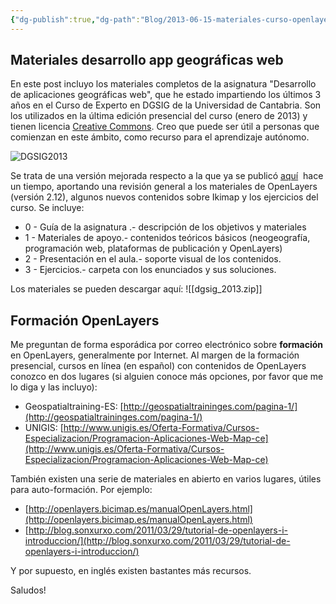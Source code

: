 ```yaml
---
{"dg-publish":true,"dg-path":"Blog/2013-06-15-materiales-curso-openlayers-e-ikimap-dgsig-2013/Materiales curso OpenLayers e Ikimap - DGSIG 2013.md","permalink":"/blog/2013-06-15-materiales-curso-openlayers-e-ikimap-dgsig-2013/materiales-curso-open-layers-e-ikimap-dgsig-2013/","title":"Materiales curso OpenLayers e Ikimap - DGSIG 2013","tags":["curso","ikimap","openlayers"]}
---
```



## Materiales desarrollo app geográficas web

En este post incluyo los materiales completos de la asignatura "Desarrollo de aplicaciones geográficas web", que he estado impartiendo los últimos 3 años en el Curso de Experto en DGSIG de la Universidad de Cantabria. Son los utilizados en la última edición presencial del curso (enero de 2013) y tienen licencia [Creative Commons](http://creativecommons.org/licenses/by-sa/3.0/ "Creative Commons"). Creo que puede ser útil a personas que comienzan en este ámbito, como recurso para el aprendizaje autónomo.

![DGSIG2013](/img/user/Me/Blog/2013-06-15-materiales-curso-openlayers-e-ikimap-dgsig-2013/media/portada-dgsig2013.png)

Se trata de una versión mejorada respecto a la que ya se publicó [aquí](http://victorvelarde.wordpress.com/2011/01/31/material-de-introduccion-a-openlayers/ "Material de introducción a OpenLayers")  hace un tiempo, aportando una revisión general a los materiales de OpenLayers (versión 2.12), algunos nuevos contenidos sobre Ikimap y los ejercicios del curso. Se incluye:

- 0 - Guía de la asignatura .- descripción de los objetivos y materiales
- 1 - Materiales de apoyo.- contenidos teóricos básicos (neogeografía, programación web, plataformas de publicación y OpenLayers)
- 2 - Presentación en el aula.- soporte visual de los contenidos.
- 3 - Ejercicios.- carpeta con los enunciados y sus soluciones.

Los materiales se pueden descargar aquí: ![[dgsig_2013.zip]]


## Formación OpenLayers

Me preguntan de forma esporádica por correo electrónico sobre **formación** en OpenLayers, generalmente por Internet. Al margen de la formación presencial, cursos en línea (en español) con contenidos de OpenLayers conozco en dos lugares (si alguien conoce más opciones, por favor que me lo diga y las incluyo):

- Geospatialtraining-ES: [http://geospatialtraininges.com/pagina-1/](http://geospatialtraininges.com/pagina-1/)
- UNIGIS: [http://www.unigis.es/Oferta-Formativa/Cursos-Especializacion/Programacion-Aplicaciones-Web-Map-ce](http://www.unigis.es/Oferta-Formativa/Cursos-Especializacion/Programacion-Aplicaciones-Web-Map-ce)

También existen una serie de materiales en abierto en varios lugares, útiles para auto-formación. Por ejemplo:

- [http://openlayers.bicimap.es/manualOpenLayers.html](http://openlayers.bicimap.es/manualOpenLayers.html)
- [http://blog.sonxurxo.com/2011/03/29/tutorial-de-openlayers-i-introduccion/](http://blog.sonxurxo.com/2011/03/29/tutorial-de-openlayers-i-introduccion/)

Y por supuesto, en inglés existen bastantes más recursos.

Saludos!
